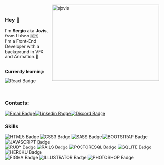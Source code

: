 <br>
<img align="right" width="350" height="250" src="https://github-readme-stats.vercel.app/api/top-langs?username=sjovis&show_icons=true&theme=dark&locale=en&layout=compact" alt="sjovis" />
<br>

### Hey 👋
I'm **Sergio** aka **Jovis**, from Lisbon :portugal: <br>
I'm a Front-End Developer with a background in VFX and Animation.:art:<br>
<br>

**Currently learning:** <br>

![React Badge](https://img.shields.io/badge/React-20232A?style=for-the-badge&logo=react&logoColor=61DAFB)

<br>

### Contacts:

[![Email Badge](https://img.shields.io/badge/Gmail-D14836?style=for-the-badge&logo=gmail&logoColor=white&link=mailto:jovis.sergio@gmail.com)](mailto:jovis.sergio@gmail.com)[![Linkedin Badge](https://img.shields.io/badge/LinkedIn-0077B5?style=for-the-badge&logo=linkedin&logoColor=white&link=https://www.linkedin.com/in/sjovis/)](https://www.linkedin.com/in/sjovis/)[![Discord Badge](https://img.shields.io/badge/Discord-7289DA?style=for-the-badge&logo=discord&logoColor=white)](https://discord.gg/0473)

### Skills
<p align="left"> 
 
 ![HTML5 Badge](https://img.shields.io/badge/HTML5-E34F26?style=for-the-badge&logo=html5&logoColor=white)
 ![CSS3 Badge](https://img.shields.io/badge/CSS3-1572B6?style=for-the-badge&logo=css3&logoColor=white)
  ![SASS Badge](https://img.shields.io/badge/Sass-CC6699?style=for-the-badge&logo=sass&logoColor=white)
 ![BOOTSTRAP Badge](https://img.shields.io/badge/Bootstrap-563D7C?style=for-the-badge&logo=bootstrap&logoColor=white)
 ![JAVASCRIPT Badge](https://img.shields.io/badge/JavaScript-323330?style=for-the-badge&logo=javascript&logoColor=F7DF1E)<br>
 ![RUBY Badge](https://img.shields.io/badge/Ruby-CC342D?style=for-the-badge&logo=ruby&logoColor=white
)
 ![RAILS Badge](https://img.shields.io/badge/Ruby_on_Rails-CC0000?style=for-the-badge&logo=ruby-on-rails&logoColor=white
)
 ![POSTGRESQL Badge](https://img.shields.io/badge/PostgreSQL-316192?style=for-the-badge&logo=postgresql&logoColor=white
)
 ![SQLITE Badge](https://img.shields.io/badge/SQLite-07405E?style=for-the-badge&logo=sqlite&logoColor=white
)
 ![HEROKU Badge](https://img.shields.io/badge/Heroku-430098?style=for-the-badge&logo=heroku&logoColor=white
)<br>
 ![FIGMA Badge](https://img.shields.io/badge/Figma-F24E1E?style=for-the-badge&logo=figma&logoColor=white
)
 ![ILLUSTRATOR Badge](https://img.shields.io/badge/Adobe%20Illustrator-FF9A00?style=for-the-badge&logo=adobe%20illustrator&logoColor=white
)
 ![PHOTOSHOP Badge](https://img.shields.io/badge/Adobe%20Photoshop-31A8FF?style=for-the-badge&logo=Adobe%20Photoshop&logoColor=black
)
</p>
